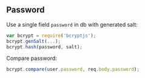 
## Password
Use a single field `password` in db with generated salt:
```js
var bcrypt = require('bcryptjs');
bcrypt.genSalt(...);
bcrypt.hash(password, salt);
```
Compare password:
```js
bcrypt.compare(user.password, req.body.password);
```
